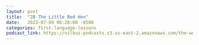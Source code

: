 ```yaml
---
layout: post
title:  "28 The Little Red Hen"
date:   2023-07-09 06:28:00 -0500
categories: first-language-lessons
podcast_link: https://nilbus-podcasts.s3.us-east-2.amazonaws.com/the-well-trained-mind/First%20Language%20Lessons/28%20The%20Little%20Red%20Hen.mp3
---
```

